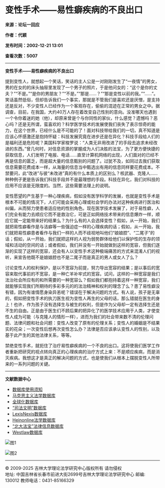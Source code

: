 # 变性手术——易性癖疾病的不良出口

**来源：论坛一回应**

**作者：代颖**

**发布时间：2002-12-21 13:01**

**查看次数：5007**

---

**变性手术——易性癖疾病的不良出口**

提到变性人，就想起一个笑话，笑话的主人公是一对刚刚发生了“一夜情”的男女，男的在女的的床头抽屉里发现了一个男子的照片，于是他问女的：“这个是你的丈夫？”“不是。”“是你的男朋友？”“不是。”“那是……？”“那是变性以前的我。”“……”。笑话虽然低俗，但却告诉我们一个事实，那就是不管我们是喜欢还是厌憎，是支持还是反对，不少变性人已经作为一个客观存在，偷偷的混迹在正常的男女之中。据调查，目前，在我国，大约40万人存在着改变自己性别的意向。没准哪天也遇到一个令你着迷的她（他），却原来曾是个与你同性的家伙，什么感觉？遗憾吗？恶心吗？还是无所谓，蛮喜欢的？科学医学技术的发展使我们丧失了表示惊奇的能力，在这个世界，已经什么是不可能的了！面对科技带给我们的一切，真不知道是应该心怀感激还是抱持怀疑：科技发展究竟在进步还是在异化？科技手段给人们的是福利还是危险呢？美国科学家梭罗说：“人类无非用改进了的手段去追求未经改进的东西。”曾几何时，对信息资源的掌握成为人们决胜的法宝，为了更方便快捷的获取信息，人们发明了电报、电话……直至计算机网络的出现，人们面对的已经不再是信息的匮乏，而是超大量的信息甄别的问题了。过犹不及，如同过去我们获取信息需要花费成本一样，从海量的信息当中甄选出有用的信息同样要花费成本。不禁要问，此“改进”与彼“未改进”真的有什么本质上的区别么？核武器、克隆人……种种例子更是告诉我们科技手段并不是最理想的手段。科技在异化，我们对科技的应用不应该是无限度的。当然，这些需要法理上的说明。

变性愿望的产生基于一种心理疾病，假如没有医学科学的发展，也就是变性手术是根本不可能的情况下，人们可能会采用心理或社会学的办法对这种疾病进行医治和纠偏，从而努力使患者适应他的性别角色。现在医学技术发展了，对于易性癖，人们完全有能力去顺应它而不是救治它，可是正如网络技术带来的信息爆炸一样，顺应它就一定能带来好的结果么？为什么有的人会选择变性？假如，从一开始，我们就把易性癖看作是与洁癖等一些强迫症一样的心理疾病的话；假如，从一开始，我们就把易性癖患者看作与我们一样的人而不歧视地叫他们“娘娘腔”、“二尾子”的话；假如，从一开始，我们就把这样的人视为弱势群体给他们以保护性的生存的领域和活动的空间的话；或者假如，我们并没有一开始就做到这样的宽容，但我们逐渐的实现了这样的宽容，还会有人以变性手术这种极端痛苦的方式来混淆人们的视听，来宣告他既不是娘娘腔也不是二尾子而是真正的男人或女人了么？

讨论变性人的权利保护，是以不宽容为前提，努力导出宽容的结果；是以事后的宽容来取代事前的不宽容，是一种亡羊补牢式的宽容。试问，这样的一种宽容是我们法治社会所应有的和所需要的一种宽容么？假如我们都抱持着这样一种宽容，我们就能够实现我们所期待的多彩多元的的法治精神和权利的理念了么？患了易性癖没有错，因为有谁情愿身染异恙呢？错误在于解决问题的方式。有人说，孩子是无辜的，假如把变性手术的执刀医生视为变性人再生的父母的话，那么错就在医生的身上！也许，作为孩子没有选择生与被生的权利，但是作为父母却一定有选择生还是不生的自由。正是由于医生们不顾后果的把异化了的医学技术应用于人类，才使变性人成为可能（与克隆人的情形一样），进而为我们的社会带来数不清的伦理问题、法律问题和社会问题：变性人改变了原有的伦理关系；变性人的婚姻是不结果实的花朵；一次变性后想再次变性怎么办？法律是否应该承认变性人的性别，以及基于此产生的其他法律关系，等等。

禁绝变性手术，就扼住了治疗易性癖疾病的一个不良的出口。这将使我们医学工作者重新把研究的视点转向真正的心理疾病的治疗方式上来：不是顺应疾病，而是消灭疾病。我想这才是真正的解决问题的方式，也是使我们从根本上摆脱变性人所带来的一系列问题的关键。

---

**文献数据中心**

- [数据库使用须知](http://lib.jlu.edu.cn/portal/resource/bqgg.aspx)
- [马克思主义法学数据库](http://marxist.legal-theory.org/)
- [全球化数据库](http://global.legal-theory.org/)
- [“司法文明”数据库](http://db.cicjc.com.cn)
- [LexisNexis数据库](http://origin-www.lexisnexis.com/ap/auth/)
- [Heinonline法学数据库](http://www.heinonline.org/)
- [“北大法宝”法律信息数据库](http://www.pkulaw.com/)
- [Westlaw数据库](http://www.westlaw.com/search/home.html?rs=IWLN1.0&vr=3.0&sp=JilinUwln-1000)

![图1](images/zxtg1.jpg)

![图2](images/tgxx1.jpg)

---

© 2009-2025 吉林大学理论法学研究中心版权所有 请勿侵权  
地址: 中国吉林省长春市前进大街2699号吉林大学理论法学研究中心 邮编: 130012 教师电话：0431-85166329